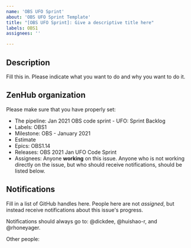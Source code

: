 ```yaml
---
name: 'OBS UFO Sprint'
about: 'OBS UFO Sprint Template'
title: "[OBS UFO Sprint]: Give a descriptive title here"
labels: OBS1
assignees: ''

---
```


## Description

Fill this in. Please indicate what you want to do and why you want to do it.


## ZenHub organization

Please make sure that you have properly set:
- The pipeline: Jan 2021 OBS code sprint - UFO: Sprint Backlog
- Labels: OBS1
- Milestone: OBS - January 2021
- Estimate
- Epics: OBS1.14
- Releases: OBS 2021 Jan UFO Code Sprint
- Assignees: Anyone **working** on this issue. Anyone who is not working directly on the issue, but
  who should receive notifications, should be listed below.

## Notifications

Fill in a list of GitHub handles here. People here are not *assigned*, but instead receive notifications
about this issue's progress.

Notifications should always go to: @dickdee, @huishao-r, and @rhoneyager.

Other people:

